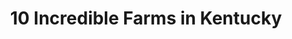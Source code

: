 ---
layout: ampstory
title: 10 Incredible Farms in Kentucky 
cover:
   title: 10 Incredible Farms in Kentucky 
   subtitle: Open Directory Project
   background: ../assets/images/farms/cover.jpg

pages: 
 - layout: thirds
   top: <h1>#1 Claiborne Farm</h1>
   bottom: "<p>Awesome experience!.</p>"
   background: ../assets/images/farms/A.jpg
   backgroundblur: true   
 - layout: thirds
   top: <h1>#2 Hermitage Farm</h1>
   bottom: "<p>Very good service. Went for brunch had the farmers plate. Everything was tasty.</p>"
   background: ../assets/images/farms/B.jpg
   backgroundblur: true  
 - layout: thirds
   top: <h1>#3 Peterson Farms</h1>
   bottom: "<p>I loved the corn!.</p>"
   background: ../assets/images/farms/C.jpg
   backgroundblur: true
 - layout: thirds
   top: <h1>#4 Saxony Farm</h1>
   bottom: "<p>Brilliant! Can’t wait to go back!.</p>"
   background: ../assets/images/farms/D.jpg
   backgroundblur: true  
 - layout: thirds
   top: <h1>#5 Foxhollow Farm</h1>
   bottom: "<p>We love being out at Foxhollow! Beautiful scenery, friendly people and happy cows.</p>"
   background: ../assets/images/farms/E.jpg
   backgroundblur: true  
 - layout: thirds
   top: <h1>#6 Spendthrift Farm</h1>
   bottom: "<p>884 Iron Works Pike, Lexington, KY 40511, United States|4.8(22).</p>"
   background: ../assets/images/farms/F.jpg
   backgroundblur: true  
 - layout: thirds
   top: <h1>#7 Godolphin at Gainsborough Farm</h1>
   bottom: "<p>7200 Steele Rd, Versailles, KY 40383, United States|4.8(20).</p>"
   background: ../assets/images/farms/G.jpg
   backgroundblur: true 
 - layout: thirds
   top: <h1>#8 Frankfort Park Farm</h1>
   bottom: "<p> 3800 Old Frankfort Pike, Lexington, KY 40510, United States|3.6(8).</p>"
   background: ../assets/images/farms/H.jpg
   backgroundblur: true 
 - layout: thirds
   top: <h1>#9 Homestead Family Farms</h1>
   bottom: "<p>7500 Stiles Rd, Howardstown, KY 40051, United States|4.3(7).</p>"
   background: ../assets/images/farms/I.jpg
   backgroundblur: true 
 - layout: thirds
   top: <h1>#10 Kentuckiana Farms</h1>
   bottom: "<p>984 Crumbaugh Rd, Georgetown, KY 40324, United States|4.4(5).</p>"
   background: ../assets/images/farms/J.jpg
   backgroundblur: true   
 - layout: thirds
   middle: Continue reading...
   cta:
      link: https://www.knot35.com/toplist/10-incredible-farms-in-kentucky-you-need-to-visit/
      text: 10 Incredible Farms in Kentucky 
      
---